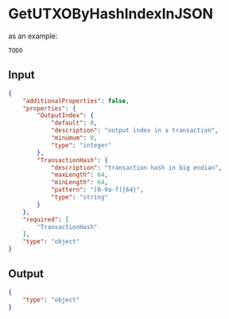 # GetUTXOByHashIndexInJSON

as an example:

```
TODO
```


## Input

```json
{
    "additionalProperties": false,
    "properties": {
        "OutputIndex": {
            "default": 0,
            "description": "output index in a transaction",
            "minumum": 0,
            "type": "integer"
        },
        "TransactionHash": {
            "description": "transaction hash in big endian",
            "maxLength": 64,
            "minLength": 64,
            "pattern": "[0-9a-f]{64}",
            "type": "string"
        }
    },
    "required": [
        "TransactionHash"
    ],
    "type": "object"
}
```

## Output

```json
{
    "type": "object"
}
```

